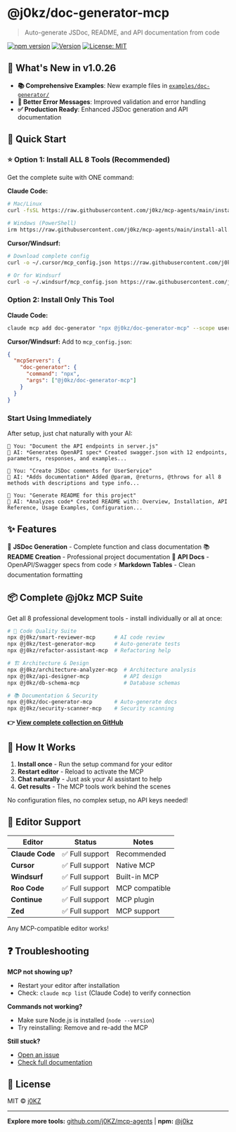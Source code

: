 # @j0kz/doc-generator-mcp

> Auto-generate JSDoc, README, and API documentation from code

[![npm version](https://img.shields.io/npm/v/@j0kz/doc-generator-mcp)](https://www.npmjs.com/package/@j0kz/doc-generator-mcp)
[![Version](https://img.shields.io/badge/version-1.0.26-blue.svg)](https://github.com/j0KZ/mcp-agents/blob/main/CHANGELOG.md)
[![License: MIT](https://img.shields.io/badge/License-MIT-yellow.svg)](LICENSE)

## 🎉 What's New in v1.0.26

- **📚 Comprehensive Examples**: New example files in [`examples/doc-generator/`](../../examples/doc-generator/)
- **🎯 Better Error Messages**: Improved validation and error handling
- **✅ Production Ready**: Enhanced JSDoc generation and API documentation

## 🚀 Quick Start

### ⭐ Option 1: Install ALL 8 Tools (Recommended)

Get the complete suite with ONE command:

**Claude Code:**
```bash
# Mac/Linux
curl -fsSL https://raw.githubusercontent.com/j0kz/mcp-agents/main/install-all.sh | bash

# Windows (PowerShell)
irm https://raw.githubusercontent.com/j0kz/mcp-agents/main/install-all.ps1 | iex
```

**Cursor/Windsurf:**
```bash
# Download complete config
curl -o ~/.cursor/mcp_config.json https://raw.githubusercontent.com/j0kz/mcp-agents/main/mcp_config_all.json

# Or for Windsurf
curl -o ~/.windsurf/mcp_config.json https://raw.githubusercontent.com/j0kz/mcp-agents/main/mcp_config_all.json
```

### Option 2: Install Only This Tool

**Claude Code:**
```bash
claude mcp add doc-generator "npx @j0kz/doc-generator-mcp" --scope user
```

**Cursor/Windsurf:** Add to `mcp_config.json`:
```json
{
  "mcpServers": {
    "doc-generator": {
      "command": "npx",
      "args": ["@j0kz/doc-generator-mcp"]
    }
  }
}
```

### Start Using Immediately

After setup, just chat naturally with your AI:

```
💬 You: "Document the API endpoints in server.js"
🤖 AI: *Generates OpenAPI spec* Created swagger.json with 12 endpoints, parameters, responses, and examples...

💬 You: "Create JSDoc comments for UserService"
🤖 AI: *Adds documentation* Added @param, @returns, @throws for all 8 methods with descriptions and type info...

💬 You: "Generate README for this project"
🤖 AI: *Analyzes code* Created README with: Overview, Installation, API Reference, Usage Examples, Configuration...
```

## ✨ Features

📝 **JSDoc Generation** - Complete function and class documentation
📚 **README Creation** - Professional project documentation
🔌 **API Docs** - OpenAPI/Swagger specs from code
⚡ **Markdown Tables** - Clean documentation formatting

## 📦 Complete @j0kz MCP Suite

Get all 8 professional development tools - install individually or all at once:

```bash
# 🎯 Code Quality Suite
npx @j0kz/smart-reviewer-mcp      # AI code review
npx @j0kz/test-generator-mcp      # Auto-generate tests
npx @j0kz/refactor-assistant-mcp  # Refactoring help

# 🏗️ Architecture & Design
npx @j0kz/architecture-analyzer-mcp  # Architecture analysis
npx @j0kz/api-designer-mcp           # API design
npx @j0kz/db-schema-mcp              # Database schemas

# 📚 Documentation & Security
npx @j0kz/doc-generator-mcp       # Auto-generate docs
npx @j0kz/security-scanner-mcp    # Security scanning
```

**👉 [View complete collection on GitHub](https://github.com/j0KZ/mcp-agents)**

## 🎯 How It Works

1. **Install once** - Run the setup command for your editor
2. **Restart editor** - Reload to activate the MCP
3. **Chat naturally** - Just ask your AI assistant to help
4. **Get results** - The MCP tools work behind the scenes

No configuration files, no complex setup, no API keys needed!

## 🔧 Editor Support

| Editor | Status | Notes |
|--------|--------|-------|
| **Claude Code** | ✅ Full support | Recommended |
| **Cursor** | ✅ Full support | Native MCP |
| **Windsurf** | ✅ Full support | Built-in MCP |
| **Roo Code** | ✅ Full support | MCP compatible |
| **Continue** | ✅ Full support | MCP plugin |
| **Zed** | ✅ Full support | MCP support |

Any MCP-compatible editor works!

## ❓ Troubleshooting

**MCP not showing up?**
- Restart your editor after installation
- Check: `claude mcp list` (Claude Code) to verify connection

**Commands not working?**
- Make sure Node.js is installed (`node --version`)
- Try reinstalling: Remove and re-add the MCP

**Still stuck?**
- [Open an issue](https://github.com/j0KZ/mcp-agents/issues)
- [Check full documentation](https://github.com/j0KZ/mcp-agents)

## 📄 License

MIT © [j0KZ](https://github.com/j0KZ)

---

**Explore more tools:** [github.com/j0KZ/mcp-agents](https://github.com/j0KZ/mcp-agents) | **npm:** [@j0kz](https://www.npmjs.com/~j0kz)
